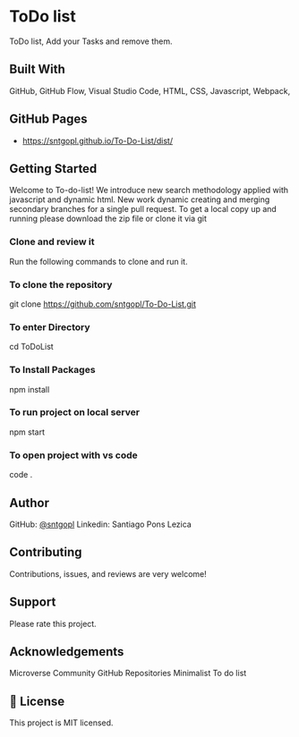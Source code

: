 # ToDo list
ToDo list, Add your Tasks and remove them.

## Built With

GitHub,
GitHub Flow,
Visual Studio Code,
HTML,
CSS,
Javascript,
Webpack,

## GitHub Pages 
- https://sntgopl.github.io/To-Do-List/dist/

## Getting Started

Welcome to To-do-list! We introduce new search methodology applied with javascript and dynamic html. New work dynamic creating and merging secondary branches for a single pull request.
To get a local copy up and running please download the zip file or clone it via git

### Clone and review it

Run the following commands to clone and run it.

### To clone the repository

git clone https://github.com/sntgopl/To-Do-List.git

### To enter Directory

cd ToDoList

### To Install Packages

npm install

### To run project on local server

npm start

### To open project with vs code

code .

## Author

GitHub:
[@sntgopl](https://github.com/sntgopl)
Linkedin: Santiago Pons Lezica

## Contributing

Contributions, issues, and reviews are very welcome! 

## Support

Please rate this project.

## Acknowledgements

Microverse Community
GitHub Repositories
Minimalist To do list

## 📝 License

This project is MIT licensed.
